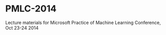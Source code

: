 PMLC-2014
=========

Lecture materials for Microsoft Practice of Machine Learning Conference, Oct 23-24 2014
